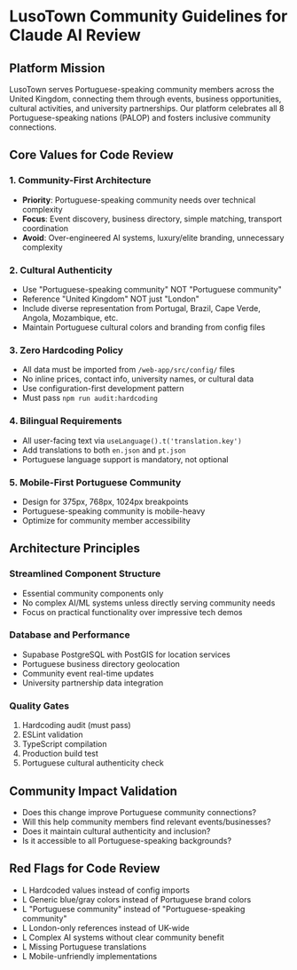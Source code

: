 # LusoTown Community Guidelines for Claude AI Review

## Platform Mission
LusoTown serves Portuguese-speaking community members across the United Kingdom, connecting them through events, business opportunities, cultural activities, and university partnerships. Our platform celebrates all 8 Portuguese-speaking nations (PALOP) and fosters inclusive community connections.

## Core Values for Code Review

### 1. Community-First Architecture
- **Priority**: Portuguese-speaking community needs over technical complexity
- **Focus**: Event discovery, business directory, simple matching, transport coordination
- **Avoid**: Over-engineered AI systems, luxury/elite branding, unnecessary complexity

### 2. Cultural Authenticity
- Use "Portuguese-speaking community" NOT "Portuguese community"
- Reference "United Kingdom" NOT just "London"
- Include diverse representation from Portugal, Brazil, Cape Verde, Angola, Mozambique, etc.
- Maintain Portuguese cultural colors and branding from config files

### 3. Zero Hardcoding Policy
- All data must be imported from `/web-app/src/config/` files
- No inline prices, contact info, university names, or cultural data
- Use configuration-first development pattern
- Must pass `npm run audit:hardcoding`

### 4. Bilingual Requirements
- All user-facing text via `useLanguage().t('translation.key')`
- Add translations to both `en.json` and `pt.json`
- Portuguese language support is mandatory, not optional

### 5. Mobile-First Portuguese Community
- Design for 375px, 768px, 1024px breakpoints
- Portuguese-speaking community is mobile-heavy
- Optimize for community member accessibility

## Architecture Principles

### Streamlined Component Structure
- Essential community components only
- No complex AI/ML systems unless directly serving community needs
- Focus on practical functionality over impressive tech demos

### Database and Performance
- Supabase PostgreSQL with PostGIS for location services
- Portuguese business directory geolocation
- Community event real-time updates
- University partnership data integration

### Quality Gates
1. Hardcoding audit (must pass)
2. ESLint validation
3. TypeScript compilation
4. Production build test
5. Portuguese cultural authenticity check

## Community Impact Validation
- Does this change improve Portuguese community connections?
- Will this help community members find relevant events/businesses?
- Does it maintain cultural authenticity and inclusion?
- Is it accessible to all Portuguese-speaking backgrounds?

## Red Flags for Code Review
- L Hardcoded values instead of config imports
- L Generic blue/gray colors instead of Portuguese brand colors
- L "Portuguese community" instead of "Portuguese-speaking community"
- L London-only references instead of UK-wide
- L Complex AI systems without clear community benefit
- L Missing Portuguese translations
- L Mobile-unfriendly implementations